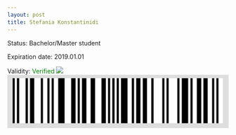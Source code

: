 ```yaml
---
layout: post
title: Stefania Konstantinidi
---
```


Status: Bachelor/Master student

Expiration date: 2019.01.01

Validity: <font color="green"> Verified</font> 
![](/members/img/Stefania_Konstantinidi.png)
![](/members/img/bar.png)
